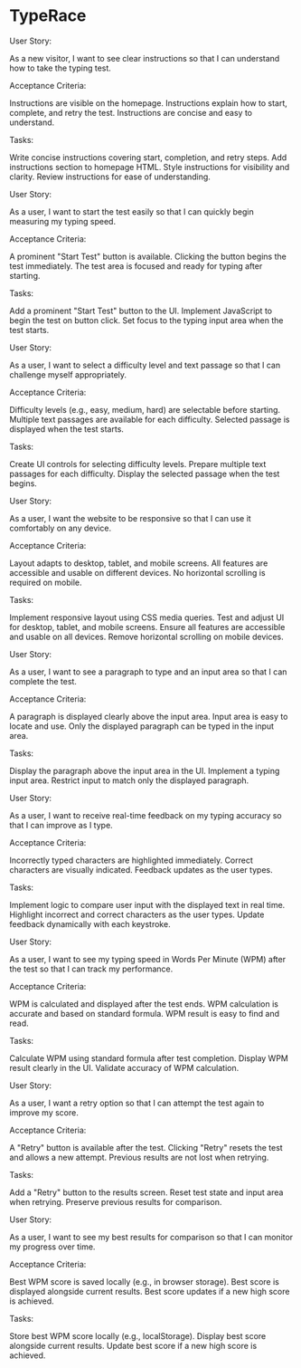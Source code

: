 # TypeRace
User Story: 

As a new visitor, I want to see clear instructions so that I can understand how to take the typing test.

Acceptance Criteria:

Instructions are visible on the homepage.
Instructions explain how to start, complete, and retry the test.
Instructions are concise and easy to understand.

Tasks:

Write concise instructions covering start, completion, and retry steps.
Add instructions section to homepage HTML.
Style instructions for visibility and clarity.
Review instructions for ease of understanding.

User Story: 

As a user, I want to start the test easily so that I can quickly begin measuring my typing speed.

Acceptance Criteria:

A prominent "Start Test" button is available.
Clicking the button begins the test immediately.
The test area is focused and ready for typing after starting.

Tasks:

Add a prominent "Start Test" button to the UI.
Implement JavaScript to begin the test on button click.
Set focus to the typing input area when the test starts.


User Story:

As a user, I want to select a difficulty level and text passage so that I can challenge myself appropriately.

Acceptance Criteria:

Difficulty levels (e.g., easy, medium, hard) are selectable before starting.
Multiple text passages are available for each difficulty.
Selected passage is displayed when the test starts.

Tasks:

Create UI controls for selecting difficulty levels.
Prepare multiple text passages for each difficulty.
Display the selected passage when the test begins.


User Story: 

As a user, I want the website to be responsive so that I can use it comfortably on any device.

Acceptance Criteria:

Layout adapts to desktop, tablet, and mobile screens.
All features are accessible and usable on different devices.
No horizontal scrolling is required on mobile.

Tasks:

Implement responsive layout using CSS media queries.
Test and adjust UI for desktop, tablet, and mobile screens.
Ensure all features are accessible and usable on all devices.
Remove horizontal scrolling on mobile devices.

User Story: 

As a user, I want to see a paragraph to type and an input area so that I can complete the test.

Acceptance Criteria:

A paragraph is displayed clearly above the input area.
Input area is easy to locate and use.
Only the displayed paragraph can be typed in the input area.

Tasks:

Display the paragraph above the input area in the UI.
Implement a typing input area.
Restrict input to match only the displayed paragraph.


User Story: 

As a user, I want to receive real-time feedback on my typing accuracy so that I can improve as I type.

Acceptance Criteria:

Incorrectly typed characters are highlighted immediately.
Correct characters are visually indicated.
Feedback updates as the user types.

Tasks:

Implement logic to compare user input with the displayed text in real time.
Highlight incorrect and correct characters as the user types.
Update feedback dynamically with each keystroke.


User Story: 

As a user, I want to see my typing speed in Words Per Minute (WPM) after the test so that I can track my performance.

Acceptance Criteria:

WPM is calculated and displayed after the test ends.
WPM calculation is accurate and based on standard formula.
WPM result is easy to find and read.

Tasks:

Calculate WPM using standard formula after test completion.
Display WPM result clearly in the UI.
Validate accuracy of WPM calculation.


User Story: 

As a user, I want a retry option so that I can attempt the test again to improve my score.

Acceptance Criteria:

A "Retry" button is available after the test.
Clicking "Retry" resets the test and allows a new attempt.
Previous results are not lost when retrying.

Tasks:

Add a "Retry" button to the results screen.
Reset test state and input area when retrying.
Preserve previous results for comparison.


User Story: 

As a user, I want to see my best results for comparison so that I can monitor my progress over time.

Acceptance Criteria:

Best WPM score is saved locally (e.g., in browser storage).
Best score is displayed alongside current results.
Best score updates if a new high score is achieved.

Tasks:

Store best WPM score locally (e.g., localStorage).
Display best score alongside current results.
Update best score if a new high score is achieved.